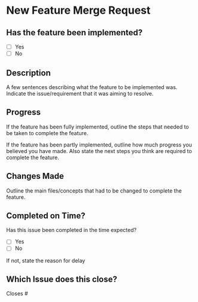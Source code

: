 <h1>New Feature Merge Request</h1>

<h2>Has the feature been implemented?</h2>

* [ ]  Yes
* [ ]  No

<h2>Description</h2>
A few sentences describing what the feature to be implemented was.
Indicate the issue/requirement that it was aiming to resolve.

<h2>Progress</h2>
If the feature has been fully implemented, outline the steps that needed to be taken to complete the feature.

If the feature has been partly implemented, outline how much progress you believed you have made. Also state the next steps you think are required to complete the feature.

<h2>Changes Made</h2>
Outline the main files/concepts that had to be changed to complete the feature.

<h2>Completed on Time?</h2>
Has this issue been completed in the time expected?

* [ ]  Yes
* [ ]  No

If not, state the reason for delay

<h2>Which Issue does this close?</h2>
Closes #
